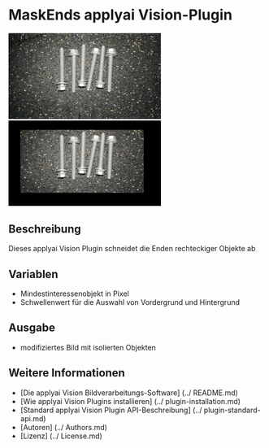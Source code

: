 # MaskEnds applyai Vision-Plugin

<Div style = "float: left;">
<Img src = "./example_in.jpg" width = "300" alt = "Eingabebild">
<Img src = "./example_out.jpg" width = "300" alt = "Ausgangsbild">
</ Div>

## Beschreibung
Dieses applyai Vision Plugin schneidet die Enden rechteckiger Objekte ab

## Variablen
- Mindestinteressenobjekt in Pixel
- Schwellenwert für die Auswahl von Vordergrund und Hintergrund

## Ausgabe
- modifiziertes Bild mit isolierten Objekten

## Weitere Informationen
- [Die applyai Vision Bildverarbeitungs-Software] (../ README.md)
- [Wie applyai Vision Plugins installieren] (../ plugin-installation.md)
- [Standard applyai Vision Plugin API-Beschreibung] (../ plugin-standard-api.md)
- [Autoren] (../ Authors.md)
- [Lizenz] (../ License.md)